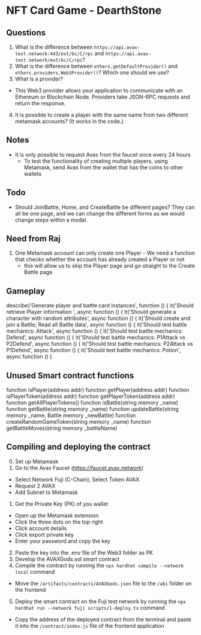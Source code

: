 # NFT Card Game - DearthStone

## Questions
1. What is the difference between `https://api.avax-test.network:443/ext/bc/C/rpc` and `https://api.avax-test.network/ext/bc/C/rpc`?
2. What is the difference between `ethers.getDefaultProvider()` and `ethers.providers.Web3Provider()`? Which one should we use?
3. What is a provider? 
  - This Web3 provider allows your application to communicate with an Ethereum or Blockchain Node. Providers take JSON-RPC requests and return the response. 
4. It is possible to create a player with the same name from two different metamask accounts? (It works in the code.)

## Notes
- It is only possible to request Avax from the faucet once every 24 hours
  - To test the functionality of creating multiple players, using Metamask, send Avax from the wallet that has the coins to other wallets

## Todo
- Should JoinBattle, Home, and CreateBattle be different pages? They can all be one page, and we can change the different forms as we would change steps within a modal.

## Need from Raj
  1. One Metamask account can only create one Player
    - We need a function that checks whether the account has already created a Player or not
      - this will allow us to skip the Player page and go straight to the Create Battle page

## Gameplay
describe('Generate player and battle card instances', function () {
  it('Should retrieve Player information ', async function () {
  it('Should generate a character with random attributes', async function () {
  it('Should create and join a Battle; Read all Battle data', async function () {
  it('Should test battle mechanics: Attack', async function () {
  it('Should test battle mechanics: Defend', async function () {
  it('Should test battle mechanics: P1Attack vs P2Defend', async function () {
  it('Should test battle mechanics: P2Attack vs P1Defend', async function () {
  it('Should test battle mechanics: Potion', async function () {

## Unused Smart contract functions 
function isPlayer(address addr)
function getPlayer(address addr)
function isPlayerToken(address addr)
function getPlayerToken(address addr)
function getAllPlayerTokens()
function isBattle(string memory _name)
function getBattle(string memory _name)
function updateBattle(string memory _name, Battle memory _newBattle)
function createRandomGameToken(string memory _name)
function getBattleMoves(string memory _battleName)

## Compiling and deploying the contract
0. Set up Metamask
1. Go to the Avax Faucet (https://faucet.avax.network)
  - Select Network Fuji (C-Chain), Select Token AVAX
  - Request 2 AVAX
  - Add Subnet to Metamask
1. Get the Private Key (PK) of you wallet
  - Open up the Metamask extension
  - Click the three dots on the top right
  - Click account details
  - Click export private key
  - Enter your password and copy the key
2. Paste the key into the .env file of the Web3 folder as PK
3. Develop the AVAXGods.sol smart contract
4. Compile the contract by running the `npx hardhat compile --network local` command
  - Move the `/artifacts/contracts/AVAXGods.json` file to the `/abi` folder on the frontend
5. Deploy the smart contract on the Fuji test network by running the `npx hardhat run --network fuji scripts/1-deploy.ts` command
  - Copy the address of the deployed contract from the terminal and paste it into the `/contract/index.js` file of the frontend application